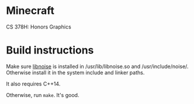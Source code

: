 # Minecraft
CS 378H: Honors Graphics

# Build instructions
Make sure [libnoise](http://libnoise.sourceforge.net/) is installed in /usr/lib/libnoise.so and
/usr/include/noise/. Otherwise install it in the system include and linker
paths.

It also requires C++14.

Otherwise, run `make`. It's good.
